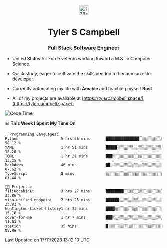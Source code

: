 <p align="center">
<a href="https://www.linkedin.com/in/t36campbell" target="blank"><img align="center" src="https://ik.imagekit.io/t36campbell/Portfolio/linkedin.png.original_m8bbGgPh6.png" alt="t36campbell" height="30" width="30" /></a>
</p>
<h1 align="center">Tyler S Campbell</h1>
<h3 align="center">Full Stack Software Engineer</h3>

* United States Air Force veteran working toward a M.S. in Computer Science.

* Quick study, eager to cultivate the skills needed to become an elite developer.

* Currently automating my life with **Ansible** and teaching myself **Rust**

* All of my projects are available at [https://tylercampbell.space/](https://tylercampbell.space/)

<!--START_SECTION:waka-->
![Code Time](http://img.shields.io/badge/Code%20Time-2%2C980%20hrs%2010%20mins-blue)

📊 **This Week I Spent My Time On** 

```text
💬 Programming Languages: 
Python                   5 hrs 56 mins       ███████████████░░░░░░░░░░   58.12 % 
YAML                     1 hr 51 mins        █████░░░░░░░░░░░░░░░░░░░░   18.20 % 
TOML                     1 hr 21 mins        ███░░░░░░░░░░░░░░░░░░░░░░   13.25 % 
Markdown                 46 mins             ██░░░░░░░░░░░░░░░░░░░░░░░   07.62 % 
TypeScript               8 mins              ░░░░░░░░░░░░░░░░░░░░░░░░░   01.44 % 

🐱‍💻 Projects: 
filingcabinet            3 hrs 27 mins       ████████░░░░░░░░░░░░░░░░░   33.86 % 
visa-unified-endpoint    2 hrs 25 mins       ██████░░░░░░░░░░░░░░░░░░░   23.82 % 
huntington-ticket-history1 hr 32 mins        ████░░░░░░░░░░░░░░░░░░░░░   15.18 % 
cover-for-me             1 hr 7 mins         ███░░░░░░░░░░░░░░░░░░░░░░   11.03 % 
station                  35 mins             █░░░░░░░░░░░░░░░░░░░░░░░░   05.86 % 
```


 Last Updated on 17/11/2023 13:12:10 UTC
<!--END_SECTION:waka-->
